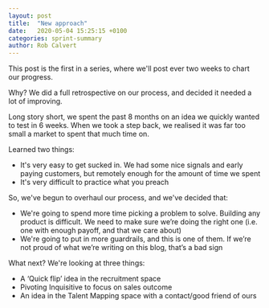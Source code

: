 ```yaml
---
layout: post
title:  "New approach"
date:   2020-05-04 15:25:15 +0100
categories: sprint-summary
author: Rob Calvert
---
```

This post is the first in a series, where we'll post ever two weeks to chart our progress.

Why? We did a full retrospective on our process, and decided it needed a lot of improving.

Long story short, we spent the past 8 months on an idea we quickly wanted to test in 6 weeks. When we took a step back, we realised it was far too small a market to spent that much time on.

Learned two things:
- It's very easy to get sucked in. We had some nice signals and early paying customers, but remotely enough for the amount of time we spent
- It's very difficult to practice what you preach

So, we've begun to overhaul our process, and we've decided that:
- We're going to spend more time picking a problem to solve. Building any product is difficult. We need to make sure we’re doing the right one (i.e. one with enough payoff, and that we care about)
- We're going to put in more guardrails, and this is one of them. If we’re not proud of what we’re writing on this blog, that’s a bad sign

What next? We're looking at three things:
- A ‘Quick flip’ idea in the recruitment space
- Pivoting Inquisitive to focus on sales outcome
- An idea in the Talent Mapping space with a contact/good friend of ours
